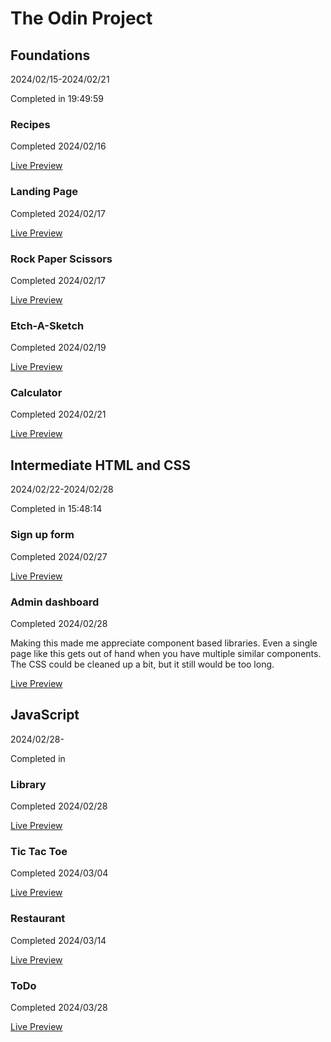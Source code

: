 # The Odin Project

## Foundations

2024/02/15-2024/02/21

Completed in 19:49:59

### Recipes

Completed 2024/02/16

[Live Preview](https://peterkost.github.io/the-odin-project/01-foundations/01-recipes/)

### Landing Page

Completed 2024/02/17

[Live Preview](https://peterkost.github.io/the-odin-project/01-foundations/02-landing-page/)

### Rock Paper Scissors

Completed 2024/02/17

[Live Preview](https://peterkost.github.io/the-odin-project/01-foundations/03-rock-paper-scissors/)

### Etch-A-Sketch

Completed 2024/02/19

[Live Preview](https://peterkost.github.io/the-odin-project/01-foundations/04-etch-a-sketch/)

### Calculator

Completed 2024/02/21

[Live Preview](https://peterkost.github.io/the-odin-project/01-foundations/05-calculator/)

## Intermediate HTML and CSS

2024/02/22-2024/02/28

Completed in 15:48:14

### Sign up form

Completed 2024/02/27

[Live Preview](https://peterkost.github.io/the-odin-project/02-intermediate-html-and-css/01-sign-up-form/)

### Admin dashboard

Completed 2024/02/28

Making this made me appreciate component based libraries. Even a single page like this gets out of hand when you have multiple similar components. The CSS could be cleaned up a bit, but it still would be too long.

[Live Preview](https://peterkost.github.io/the-odin-project/02-intermediate-html-and-css/02-admin-dashboard/)

## JavaScript

2024/02/28-

Completed in

### Library

Completed 2024/02/28

[Live Preview](https://peterkost.github.io/the-odin-project/03-javascript/01-library)

### Tic Tac Toe 

Completed 2024/03/04

[Live Preview](https://peterkost.github.io/the-odin-project/03-javascript/02-tic-tac-toe)

### Restaurant 

Completed 2024/03/14

[Live Preview](https://peterkost.github.io/the-odin-project/03-javascript/03-restaurant-page/dist/)

### ToDo 

Completed 2024/03/28

[Live Preview](https://peterkost.github.io/the-odin-project/03-javascript/04-todo/dist/)
